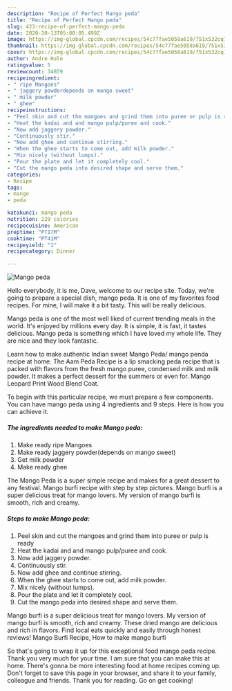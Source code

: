 ```yaml
---
description: "Recipe of Perfect Mango peda"
title: "Recipe of Perfect Mango peda"
slug: 423-recipe-of-perfect-mango-peda
date: 2020-10-13T05:00:05.499Z
image: https://img-global.cpcdn.com/recipes/54c77fae5058a619/751x532cq70/mango-peda-recipe-main-photo.jpg
thumbnail: https://img-global.cpcdn.com/recipes/54c77fae5058a619/751x532cq70/mango-peda-recipe-main-photo.jpg
cover: https://img-global.cpcdn.com/recipes/54c77fae5058a619/751x532cq70/mango-peda-recipe-main-photo.jpg
author: Andre Hale
ratingvalue: 5
reviewcount: 34859
recipeingredient:
- " ripe Mangoes"
- " jaggery powderdepends on mango sweet"
- " milk powder"
- " ghee"
recipeinstructions:
- "Peel skin and cut the mangoes and grind them into puree or pulp is ready"
- "Heat the kadai and and mango pulp/puree and cook."
- "Now add jaggery powder."
- "Continuously stir."
- "Now add ghee and continue stirring."
- "When the ghee starts to come out, add milk powder."
- "Mix nicely (without lumps)."
- "Pour the plate and let it completely cool."
- "Cut the mango peda into desired shape and serve them."
categories:
- Recipe
tags:
- mango
- peda

katakunci: mango peda 
nutrition: 229 calories
recipecuisine: American
preptime: "PT17M"
cooktime: "PT41M"
recipeyield: "1"
recipecategory: Dinner

---
```



![Mango peda](https://img-global.cpcdn.com/recipes/54c77fae5058a619/751x532cq70/mango-peda-recipe-main-photo.jpg)

Hello everybody, it is me, Dave, welcome to our recipe site. Today, we're going to prepare a special dish, mango peda. It is one of my favorites food recipes. For mine, I will make it a bit tasty. This will be really delicious.

Mango peda is one of the most well liked of current trending meals in the world. It's enjoyed by millions every day. It is simple, it is fast, it tastes delicious. Mango peda is something which I have loved my whole life. They are nice and they look fantastic.

Learn how to make authentic Indian sweet Mango Peda/ mango penda recipe at home. The Aam Peda Recipe is a lip smacking peda recipe that is packed with flavors from the fresh mango puree, condensed milk and milk powder. It makes a perfect dessert for the summers or even for. Mango Leopard Print Wood Blend Coat.


To begin with this particular recipe, we must prepare a few components. You can have mango peda using 4 ingredients and 9 steps. Here is how you can achieve it.

<!--inarticleads1-->

##### The ingredients needed to make Mango peda:

1. Make ready  ripe Mangoes
1. Make ready  jaggery powder(depends on mango sweet)
1. Get  milk powder
1. Make ready  ghee


The Mango Peda is a super simple recipe and makes for a great dessert to any festival. Mango burfi recipe with step by step pictures. Mango burfi is a super delicious treat for mango lovers. My version of mango burfi is smooth, rich and creamy. 

<!--inarticleads2-->

##### Steps to make Mango peda:

1. Peel skin and cut the mangoes and grind them into puree or pulp is ready
1. Heat the kadai and and mango pulp/puree and cook.
1. Now add jaggery powder.
1. Continuously stir.
1. Now add ghee and continue stirring.
1. When the ghee starts to come out, add milk powder.
1. Mix nicely (without lumps).
1. Pour the plate and let it completely cool.
1. Cut the mango peda into desired shape and serve them.


Mango burfi is a super delicious treat for mango lovers. My version of mango burfi is smooth, rich and creamy. These dried mango are delicious and rich in flavors. Find local eats quickly and easily through honest reviews! Mango Burfi Recipe, How to make mango burfi 

So that's going to wrap it up for this exceptional food mango peda recipe. Thank you very much for your time. I am sure that you can make this at home. There's gonna be more interesting food at home recipes coming up. Don't forget to save this page in your browser, and share it to your family, colleague and friends. Thank you for reading. Go on get cooking!
